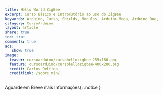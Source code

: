 ```yaml
---
title: Hello World ZigBee
excerpt: Curso Básico e Introdutório ao uso do ZigBee
keywords: Arduino, Curso, Shields, Modulos, Arduino Mega, Arduino Due, Arduino Uno, ZigBee, 802.15.4, 802.11, WiFi, Wireless
category: CursoArduino
layout: article
share: true
toc: true
comments: true
ads:
   show: true
image:
  teaser: cursoarduino/cursohellozigbee-255x180.png
  feature: cursoarduino/cursohellozigbee-400x280.png
  credit: Carlos Delfino 
  creditlink: /sobre_min/
---
```

Aguarde em Breve mais Informações{: .notice }
